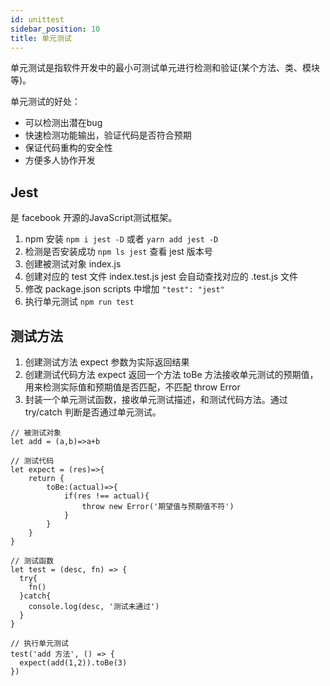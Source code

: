 ```yaml
---
id: unittest
sidebar_position: 10
title: 单元测试
---
```


单元测试是指软件开发中的最小可测试单元进行检测和验证(某个方法、类、模块等)。

单元测试的好处：
- 可以检测出潜在bug
- 快速检测功能输出，验证代码是否符合预期
- 保证代码重构的安全性
- 方便多人协作开发

## Jest 
是 facebook 开源的JavaScript测试框架。

1. npm 安装
  `npm i jest -D` 或者 `yarn add jest -D`
2. 检测是否安装成功
  `npm ls jest` 查看 jest 版本号
3. 创建被测试对象 index.js
4. 创建对应的 test 文件 index.test.js
  jest 会自动查找对应的 .test.js 文件
5. 修改 package.json
  scripts 中增加 `"test": "jest"`
6. 执行单元测试
  `npm run test`

## 测试方法
1. 创建测试方法 expect 参数为实际返回结果
2. 创建测试代码方法 expect 返回一个方法 toBe 方法接收单元测试的预期值，用来检测实际值和预期值是否匹配，不匹配 throw Error
3. 封装一个单元测试函数，接收单元测试描述，和测试代码方法。通过 try/catch 判断是否通过单元测试。
```
// 被测试对象
let add = (a,b)=>a+b
 
// 测试代码
let expect = (res)=>{
    return {
        toBe:(actual)=>{
            if(res !== actual){
                throw new Error('期望值与预期值不符')
            }
        }
    }
}

// 测试函数
let test = (desc, fn) => {
  try{
    fn()
  }catch{
    console.log(desc, '测试未通过')
  }
}

// 执行单元测试
test('add 方法', () => {
  expect(add(1,2)).toBe(3)
})
```